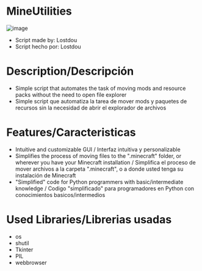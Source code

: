 # MineUtilities

![image](https://github.com/Lostdou/MineUtilities/assets/161231229/d2556e03-1335-4dea-8709-e52b99285373)


- Script made by: Lostdou
- Script hecho por: Lostdou

# Description/Descripción

- Simple script that automates the task of moving mods and resource packs without the need to open file explorer
- Simple script que automatiza la tarea de mover mods y paquetes de recursos sin la necesidad de abrir el explorador de archivos 

# Features/Caracteristicas

- Intuitive and customizable GUI / Interfaz intuitiva y personalizable
- Simplifies the process of moving files to the ".minecraft" folder, or wherever you have your Minecraft installation / Simplifica el proceso de mover archivos a la carpeta ".minecraft", o a donde usted tenga su instalación de Minecraft
- "Simplified" code for Python programmers with basic/intermediate knowledge / Codigo "simplificado" para programadores en Python con conocimientos basicos/intermedios

# Used Libraries/Librerias usadas

- os
- shutil
- Tkinter
- PIL
- webbrowser



